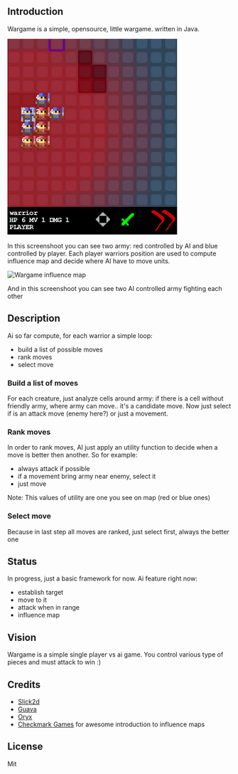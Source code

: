 ## Introduction

Wargame is a simple, opensource, little wargame. written in Java. 

![Wargame influence map](img/influence-01.png)

In this screenshoot you can see two army: red controlled by AI and blue controlled by player.
Each player warriors position are used to compute influence map and decide where AI have to move units.

![Wargame influence map](img/wargame-01.png)

And in this screenshoot you can see two AI controlled army fighting each other

## Description

Ai so far compute, for each warrior a simple loop:
* build a list of possible moves
* rank moves
* select move

### Build a list of moves

For each creature, just analyze cells around army: if there is a cell without friendly army, where army can move.. it's a candidate move. Now just select if is an attack move (enemy here?) or just a movement.

### Rank moves 

In order to rank moves, AI just apply an utility function to decide when a move is better then another. So for example:
* always attack if possible
* if a movement bring army near enemy, select it
* just move

Note: This values of utility are one you see on map (red or blue ones)

### Select move

Because in last step all moves are ranked, just select first, always the better one

## Status

In progress, just a basic framework for now.
Ai feature right now:
* establish target
* move to it
* attack when in range
* influence map

## Vision

Wargame is a simple single player vs ai game. 
You control various type of pieces and must attack to win :)


## Credits
* [Slick2d](http://slick.cokeandcode.com/)
* [Guava](http://code.google.com/p/guava-libraries/)
* [Oryx](http://forums.tigsource.com/index.php?topic=8970.0)
* [Checkmark Games](http://www.checkmarkgames.com/2012/04/turn-based-strategy-game-ai-part-3.html) for awesome introduction to influence maps

## License

Mit
